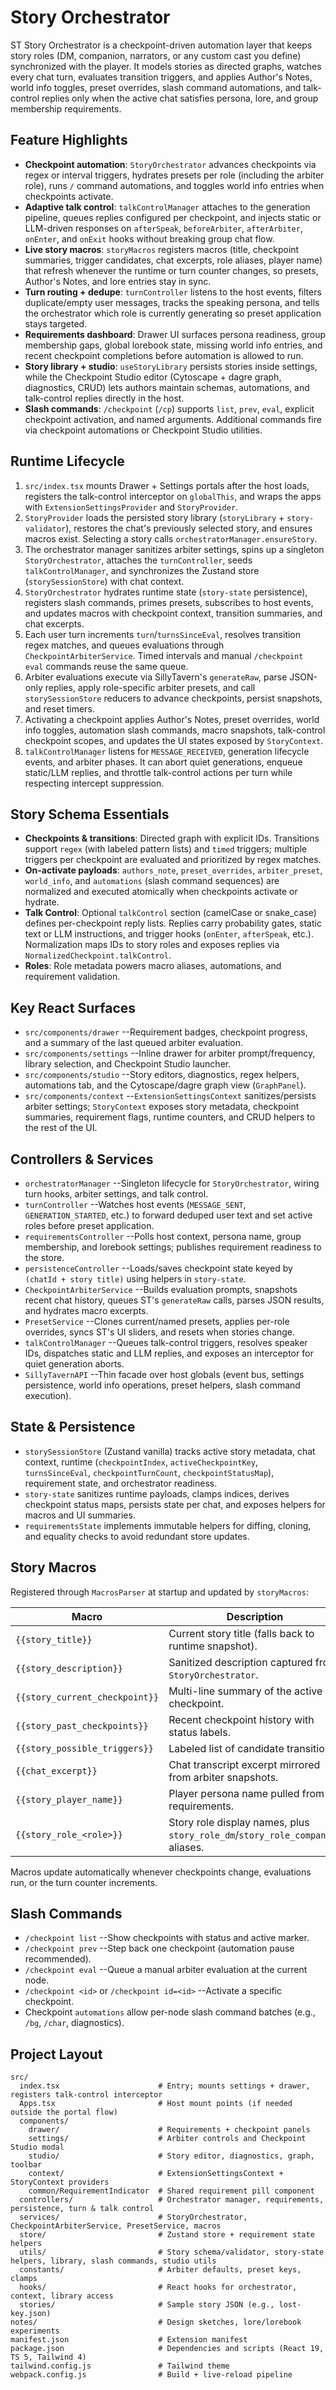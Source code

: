 ﻿# Story Orchestrator

ST Story Orchestrator is a checkpoint-driven automation layer that keeps story roles (DM, companion, narrators, or any custom cast you define) synchronized with the player. It models stories as directed graphs, watches every chat turn, evaluates transition triggers, and applies Author's Notes, world info toggles, preset overrides, slash command automations, and talk-control replies only when the active chat satisfies persona, lore, and group membership requirements.

## Feature Highlights
- **Checkpoint automation**: `StoryOrchestrator` advances checkpoints via regex or interval triggers, hydrates presets per role (including the arbiter role), runs `/` command automations, and toggles world info entries when checkpoints activate.
- **Adaptive talk control**: `talkControlManager` attaches to the generation pipeline, queues replies configured per checkpoint, and injects static or LLM-driven responses on `afterSpeak`, `beforeArbiter`, `afterArbiter`, `onEnter`, and `onExit` hooks without breaking group chat flow.
- **Live story macros**: `storyMacros` registers macros (title, checkpoint summaries, trigger candidates, chat excerpts, role aliases, player name) that refresh whenever the runtime or turn counter changes, so presets, Author's Notes, and lore entries stay in sync.
- **Turn routing + dedupe**: `turnController` listens to the host events, filters duplicate/empty user messages, tracks the speaking persona, and tells the orchestrator which role is currently generating so preset application stays targeted.
- **Requirements dashboard**: Drawer UI surfaces persona readiness, group membership gaps, global lorebook state, missing world info entries, and recent checkpoint completions before automation is allowed to run.
- **Story library + studio**: `useStoryLibrary` persists stories inside settings, while the Checkpoint Studio editor (Cytoscape + dagre graph, diagnostics, CRUD) lets authors maintain schemas, automations, and talk-control replies directly in the host.
- **Slash commands**: `/checkpoint` (`/cp`) supports `list`, `prev`, `eval`, explicit checkpoint activation, and named arguments. Additional commands fire via checkpoint automations or Checkpoint Studio utilities.

## Runtime Lifecycle
1. `src/index.tsx` mounts Drawer + Settings portals after the host loads, registers the talk-control interceptor on `globalThis`, and wraps the apps with `ExtensionSettingsProvider` and `StoryProvider`.
2. `StoryProvider` loads the persisted story library (`storyLibrary` + `story-validator`), restores the chat's previously selected story, and ensures macros exist. Selecting a story calls `orchestratorManager.ensureStory`.
3. The orchestrator manager sanitizes arbiter settings, spins up a singleton `StoryOrchestrator`, attaches the `turnController`, seeds `talkControlManager`, and synchronizes the Zustand store (`storySessionStore`) with chat context.
4. `StoryOrchestrator` hydrates runtime state (`story-state` persistence), registers slash commands, primes presets, subscribes to host events, and updates macros with checkpoint context, transition summaries, and chat excerpts.
5. Each user turn increments `turn`/`turnsSinceEval`, resolves transition regex matches, and queues evaluations through `CheckpointArbiterService`. Timed intervals and manual `/checkpoint eval` commands reuse the same queue.
6. Arbiter evaluations execute via SillyTavern's `generateRaw`, parse JSON-only replies, apply role-specific arbiter presets, and call `storySessionStore` reducers to advance checkpoints, persist snapshots, and reset timers.
7. Activating a checkpoint applies Author's Notes, preset overrides, world info toggles, automation slash commands, macro snapshots, talk-control checkpoint scopes, and updates the UI states exposed by `StoryContext`.
8. `talkControlManager` listens for `MESSAGE_RECEIVED`, generation lifecycle events, and arbiter phases. It can abort quiet generations, enqueue static/LLM replies, and throttle talk-control actions per turn while respecting intercept suppression.

## Story Schema Essentials
- **Checkpoints & transitions**: Directed graph with explicit IDs. Transitions support `regex` (with labeled pattern lists) and `timed` triggers; multiple triggers per checkpoint are evaluated and prioritized by regex matches.
- **On-activate payloads**: `authors_note`, `preset_overrides`, `arbiter_preset`, `world_info`, and `automations` (slash command sequences) are normalized and executed atomically when checkpoints activate or hydrate.
- **Talk Control**: Optional `talkControl` section (camelCase or snake_case) defines per-checkpoint reply lists. Replies carry probability gates, static text or LLM instructions, and trigger hooks (`onEnter`, `afterSpeak`, etc.). Normalization maps IDs to story roles and exposes replies via `NormalizedCheckpoint.talkControl`.
- **Roles**: Role metadata powers macro aliases, automations, and requirement validation.

## Key React Surfaces
- `src/components/drawer` --Requirement badges, checkpoint progress, and a summary of the last queued arbiter evaluation.
- `src/components/settings` --Inline drawer for arbiter prompt/frequency, library selection, and Checkpoint Studio launcher.
- `src/components/studio` --Story editors, diagnostics, regex helpers, automations tab, and the Cytoscape/dagre graph view (`GraphPanel`).
- `src/components/context` --`ExtensionSettingsContext` sanitizes/persists arbiter settings; `StoryContext` exposes story metadata, checkpoint summaries, requirement flags, runtime counters, and CRUD helpers to the rest of the UI.

## Controllers & Services
- `orchestratorManager` --Singleton lifecycle for `StoryOrchestrator`, wiring turn hooks, arbiter settings, and talk control.
- `turnController` --Watches host events (`MESSAGE_SENT`, `GENERATION_STARTED`, etc.) to forward deduped user text and set active roles before preset application.
- `requirementsController` --Polls host context, persona name, group membership, and lorebook settings; publishes requirement readiness to the store.
- `persistenceController` --Loads/saves checkpoint state keyed by `(chatId + story title)` using helpers in `story-state`.
- `CheckpointArbiterService` --Builds evaluation prompts, snapshots recent chat history, queues ST's `generateRaw` calls, parses JSON results, and hydrates macro excerpts.
- `PresetService` --Clones current/named presets, applies per-role overrides, syncs ST's UI sliders, and resets when stories change.
- `talkControlManager` --Queues talk-control triggers, resolves speaker IDs, dispatches static and LLM replies, and exposes an interceptor for quiet generation aborts.
- `SillyTavernAPI` --Thin facade over host globals (event bus, settings persistence, world info operations, preset helpers, slash command execution).

## State & Persistence
- `storySessionStore` (Zustand vanilla) tracks active story metadata, chat context, runtime (`checkpointIndex`, `activeCheckpointKey`, `turnsSinceEval`, `checkpointTurnCount`, `checkpointStatusMap`), requirement state, and orchestrator readiness.
- `story-state` sanitizes runtime payloads, clamps indices, derives checkpoint status maps, persists state per chat, and exposes helpers for macros and UI summaries.
- `requirementsState` implements immutable helpers for diffing, cloning, and equality checks to avoid redundant store updates.

## Story Macros
Registered through `MacrosParser` at startup and updated by `storyMacros`:

| Macro | Description |
| --- | --- |
| `{{story_title}}` | Current story title (falls back to runtime snapshot). |
| `{{story_description}}` | Sanitized description captured from `StoryOrchestrator`. |
| `{{story_current_checkpoint}}` | Multi-line summary of the active checkpoint. |
| `{{story_past_checkpoints}}` | Recent checkpoint history with status labels. |
| `{{story_possible_triggers}}` | Labeled list of candidate transitions. |
| `{{chat_excerpt}}` | Chat transcript excerpt mirrored from arbiter snapshots. |
| `{{story_player_name}}` | Player persona name pulled from requirements. |
| `{{story_role_<role>}}` | Story role display names, plus `story_role_dm`/`story_role_companion` aliases. |

Macros update automatically whenever checkpoints change, evaluations run, or the turn counter increments.

## Slash Commands
- `/checkpoint list` --Show checkpoints with status and active marker.
- `/checkpoint prev` --Step back one checkpoint (automation pause recommended).
- `/checkpoint eval` --Queue a manual arbiter evaluation at the current node.
- `/checkpoint <id>` or `/checkpoint id=<id>` --Activate a specific checkpoint.
- Checkpoint `automations` allow per-node slash command batches (e.g., `/bg`, `/char`, diagnostics).

## Project Layout
```
src/
  index.tsx                      # Entry; mounts settings + drawer, registers talk-control interceptor
  Apps.tsx                       # Host mount points (if needed outside the portal flow)
  components/
    drawer/                      # Requirements + checkpoint panels
    settings/                    # Arbiter controls and Checkpoint Studio modal
    studio/                      # Story editor, diagnostics, graph, toolbar
    context/                     # ExtensionSettingsContext + StoryContext providers
    common/RequirementIndicator  # Shared requirement pill component
  controllers/                   # Orchestrator manager, requirements, persistence, turn & talk control
  services/                      # StoryOrchestrator, CheckpointArbiterService, PresetService, macros
  store/                         # Zustand store + requirement state helpers
  utils/                         # Story schema/validator, story-state helpers, library, slash commands, studio utils
  constants/                     # Arbiter defaults, preset keys, clamps
  hooks/                         # React hooks for orchestrator, context, library access
  stories/                       # Sample story JSON (e.g., lost-key.json)
notes/                           # Design sketches, lore/lorebook experiments
manifest.json                    # Extension manifest
package.json                     # Dependencies and scripts (React 19, TS 5, Tailwind 4)
tailwind.config.js               # Tailwind theme
webpack.config.js                # Build + live-reload pipeline
```
